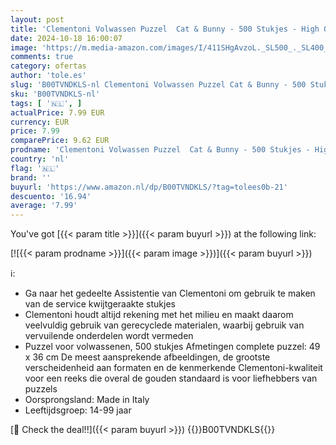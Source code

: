 ```yaml
---
layout: post
title: 'Clementoni Volwassen Puzzel  Cat & Bunny - 500 Stukjes - High Quality Collection  14-99 jaar  35004  Meerkleurig'
date: 2024-10-18 16:00:07
image: 'https://m.media-amazon.com/images/I/411SHgAvzoL._SL500_._SL400_.jpg'
comments: true
category: ofertas
author: 'tole.es'
slug: 'B00TVNDKLS-nl Clementoni Volwassen Puzzel Cat & Bunny - 500 Stukjes -...'
sku: 'B00TVNDKLS-nl'
tags: [ '🇳🇱', ]
actualPrice: 7.99 EUR
currency: EUR
price: 7.99
comparePrice: 9.62 EUR
prodname: 'Clementoni Volwassen Puzzel  Cat & Bunny - 500 Stukjes - High Quality Collection  14-99 jaar  35004  Meerkleurig'
country: 'nl'
flag: '🇳🇱'
brand: ''
buyurl: 'https://www.amazon.nl/dp/B00TVNDKLS/?tag=tolees0b-21'
descuento: '16.94'
average: '7.99'
---
```


You've got [{{< param title >}}]({{< param buyurl >}}) at the following link:

[![{{< param prodname >}}]({{< param image >}})]({{< param buyurl >}})

ℹ️:

- Ga naar het gedeelte Assistentie van Clementoni om gebruik te maken van de service kwijtgeraakte stukjes
- Clementoni houdt altijd rekening met het milieu en maakt daarom veelvuldig gebruik van gerecyclede materialen, waarbij gebruik van vervuilende onderdelen wordt vermeden
- Puzzel voor volwassenen, 500 stukjes Afmetingen complete puzzel: 49 x 36 cm De meest aansprekende afbeeldingen, de grootste verscheidenheid aan formaten en de kenmerkende Clementoni-kwaliteit voor een reeks die overal de gouden standaard is voor liefhebbers van puzzels
- Oorsprongsland: Made in Italy
- Leeftijdsgroep: 14-99 jaar

[🛒 Check the deal!!]({{< param buyurl >}})
{{<world>}}B00TVNDKLS{{</world>}}
